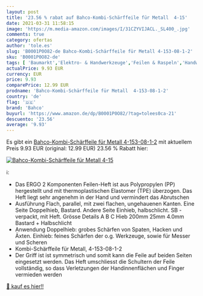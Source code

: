 ```yaml
---
layout: post
title: '23.56 % rabat auf Bahco-Kombi-Schärffeile für Metall  4-15'
date: 2021-03-31 11:58:15
image: 'https://m.media-amazon.com/images/I/31CZYVIJACL._SL400_.jpg'
comments: true
category: ofertas
author: 'tole.es'
slug: 'B0001P0O82-de Bahco-Kombi-Schärffeile für Metall 4-153-08-1-2'
sku: 'B0001P0O82-de'
tags: [ 'Baumarkt','Elektro- & Handwerkzeuge','Feilen & Raspeln','Handwerkzeuge','Raspeln','bahco', ]
actualPrice: 9.93 EUR
currency: EUR
price: 9.93
comparePrice: 12.99 EUR
prodname: 'Bahco-Kombi-Schärffeile für Metall  4-153-08-1-2'
country: 'de'
flag: '🇩🇪'
brand: 'Bahco'
buyurl: 'https://www.amazon.de/dp/B0001P0O82/?tag=tolees0ca-21'
descuento: '23.56'
average: '9.93'
---
```


Es gibt ein [Bahco-Kombi-Schärffeile für Metall  4-153-08-1-2](https://www.amazon.de/dp/B0001P0O82/?tag=tolees0ca-21) mit aktuellem Preis 9.93 EUR (original: 12.99 EUR) 23.56 % Rabatt hier:

[![Bahco-Kombi-Schärffeile für Metall  4-15](https://m.media-amazon.com/images/I/31CZYVIJACL._SL400_.jpg)](https://www.amazon.de/dp/B0001P0O82/?tag=tolees0ca-21)

ℹ️:

- Das ERGO 2 Komponenten Feilen-Heft ist aus Polypropylen (PP) hergestellt und mit thermoplastischen Elastomer (TPE) überzogen. Das Heft liegt sehr angenehm in der Hand und vermindert das Abrutschen
- Ausführung Flach, parallel, mit zwei flachen, ungehauenen Kanten. Eine Seite Doppelhieb, Bastard. Andere Seite Einhieb, halbschlicht. SB - verpackt, mit Heft. Grösse Details A B C Hieb 200mm 25mm 4.0mm Bastard + Halbschlicht
- Anwendung Doppelhieb: grobes Schärfen von Spaten, Hacken und Äxten. Einhieb: feines Schärfen der o.g. Werkzeuge, sowie für Messer und Scheren
- Kombi-Schärffeile für Metall, 4-153-08-1-2
- Der Griff ist ist symmetrisch und somit kann die Feile auf beiden Seiten eingesetzt werden. Das Heft umschliesst die Schultern der Feile vollständig, so dass Verletzungen der Handinnenflächen und Finger vermieden werden

[🛒 kauf es hier!!](https://www.amazon.de/dp/B0001P0O82/?tag=tolees0ca-21)
